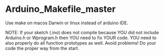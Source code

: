 Arduino_Makefile_master
=======================

Use make on macos Darwin or linux instead of arduino IDE.

NOTE:
  If your sketch (.ino) does not compile because YOU did not include Arduino.h or 
  Wprogram.h then YOU need to fix YOUR code.
  YOU need to also properly do all function prototypes as well.
  Avoid problems! Do your code the proper way from the start.
